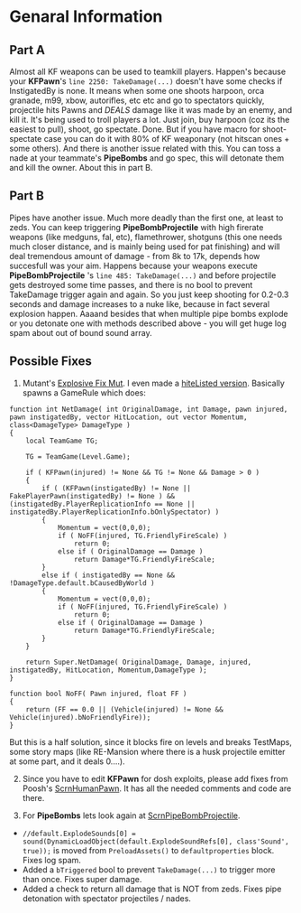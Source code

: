 # Genaral Information
## Part A
Almost all KF weapons can be used to teamkill players. Happen's because your **KFPawn**'s `line 2250: TakeDamage(...)` doesn't have some checks if InstigatedBy is none. It means when some one shoots harpoon, orca granade, m99, xbow, autorifles, etc etc and go to spectators quickly, projectile hits Pawns and *DEALS* damage like it was made by an enemy, and kill it. It's being used to troll players a lot. Just join, buy harpoon (coz its the easiest to pull), shoot, go spectate. Done. But if you have macro for shoot-spectate case you can do it with 80% of KF weaponary (not hitscan ones + some others).
And there is another issue related with this. You can toss a nade at your teammate's **PipeBombs** and go spec, this will detonate them and kill the owner. About this in part B.
## Part B
Pipes have another issue. Much more deadly than the first one, at least to zeds. You can keep triggering **PipeBombProjectile** with high firerate weapons (like medguns, fal, etc), flamethrower, shotguns (this one needs much closer distance, and is mainly being used for pat finishing) and will deal tremendous amount of damage - from 8k to 17k, depends how succesfull was your aim. Happens because your weapons execute **PipeBombProjectile** 's `line 485: TakeDamage(...)` and before projectile gets destroyed some time passes, and there is no bool to prevent TakeDamage trigger again and again. So you just keep shooting for 0.2-0.3 seconds and damage increases to a nuke like, because in fact several explosion happen.
Aaaand besides that when multiple pipe bombs explode or you detonate one with methods described above - you will get huge log spam about out of bound sound array.

## Possible Fixes
1. Mutant's [Explosive Fix Mut](https://forums.tripwireinteractive.com/forum/killing-floor/killing-floor-modifications/general-modding-discussion-aa/106460-explosives-fix-mutator). I even made a [hiteListed version](https://forums.tripwireinteractive.com/forum/killing-floor/killing-floor-modifications/general-modding-discussion-aa/106460-explosives-fix-mutator?p=2329339#post2329339). Basically spawns a GameRule which does:
```unrealscript
function int NetDamage( int OriginalDamage, int Damage, pawn injured, pawn instigatedBy, vector HitLocation, out vector Momentum, class<DamageType> DamageType )
{
	local TeamGame TG;

	TG = TeamGame(Level.Game);

	if ( KFPawn(injured) != None && TG != None && Damage > 0 )
	{
		if ( (KFPawn(instigatedBy) != None || FakePlayerPawn(instigatedBy) != None ) && (instigatedBy.PlayerReplicationInfo == None || instigatedBy.PlayerReplicationInfo.bOnlySpectator) )
		{
			Momentum = vect(0,0,0);
			if ( NoFF(injured, TG.FriendlyFireScale) )
				return 0;
			else if ( OriginalDamage == Damage )
				return Damage*TG.FriendlyFireScale;
		}
		else if ( instigatedBy == None && !DamageType.default.bCausedByWorld )
		{
			Momentum = vect(0,0,0);
			if ( NoFF(injured, TG.FriendlyFireScale) )
				return 0;
			else if ( OriginalDamage == Damage )
				return Damage*TG.FriendlyFireScale;
		}
	}

	return Super.NetDamage( OriginalDamage, Damage, injured, instigatedBy, HitLocation, Momentum,DamageType );
}

function bool NoFF( Pawn injured, float FF )
{
	return (FF == 0.0 || (Vehicle(injured) != None && Vehicle(injured).bNoFriendlyFire));
}
```
But this is a half solution, since it blocks fire on levels and breaks TestMaps, some story maps (like RE-Mansion where there is a husk projectile emitter at some part, and it deals 0....).

2. Since you have to edit **KFPawn** for dosh exploits, please add fixes from Poosh's [ScrnHumanPawn](https://github.com/poosh/KF-ScrnBalance/blob/fac4421d42022fafb6247ac6b78d5acbbfe79029/Classes/ScrnHumanPawn.uc#L1951). It has all the needed comments and code are there.

3. For **PipeBombs** lets look again at [ScrnPipeBombProjectile](https://github.com/poosh/KF-ScrnBalance/blob/master/Classes/ScrnPipeBombProjectile.uc). 

- `//default.ExplodeSounds[0] = sound(DynamicLoadObject(default.ExplodeSoundRefs[0], class'Sound', true));` is moved from `PreloadAssets()` to `defaultproperties` block. Fixes log spam.
- Added a `bTriggered` bool to prevent `TakeDamage(...)` to trigger more than once. Fixes super damage.
- Added a check to return all damage that is NOT from zeds. Fixes pipe detonation with spectator projectiles / nades.
